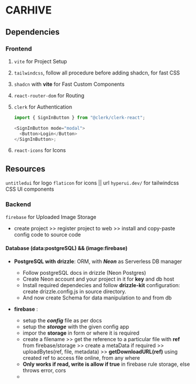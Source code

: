 # CARHIVE

## Dependencies

### Frontend

1. `vite` for Project Setup
2. `tailwindcss`, follow all procedure before adding shadcn, for fast CSS
3. `shadcn` with **vite** for Fast Custom Components
4. `react-router-dom` for Routing
5. `clerk` for Authentication

   ```js
   import { SignInButton } from "@clerk/clerk-react";

   <SignInButton mode="modal">
     <Button>Login</Button>
   </SignInButton>;
   ```

6. `react-icons` for Icons

## Resources

`untitledui` for logo
`flaticon` for icons || url
`hyperui.dev/` for tailwindcss CSS UI components

### Backend

`firebase` for Uploaded Image Storage

- create project >> register project to web >> install and copy-paste config code to source code

#### Database (data:postgreSQL) && (image:firebase)

- **PostgreSQL with drizzle**: ORM, with **_Neon_** as Serverless DB manager

  - Follow postgreSQL docs in drizzle (Neon Postgres)
  - Create Neon account and your project in it for **key** and db host
  - Install required dependecies and follow **drizzle-kit** configuration: create drizzle.config.js in source directory.
  - And now create Schema for data manipulation to and from db

- **firebase** :
  - setup the **_config_** file as per docs
  - setup the **_storage_** with the given config app
  - impor the **storage** in form or where it is required
  - create a filename >> get the reference to a particular file with **ref** from firebase/storage >> create a metaData if required >> uploadBytes(ref, file, metadata) >> **getDownloadURL(ref)** using created ref to access file online, from any where
  - **Only works if read, write is allow if true** in firebase rule storage, else throws error, cors
  -
